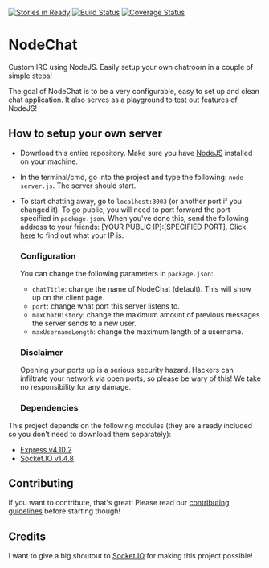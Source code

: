 [![Stories in Ready](https://badge.waffle.io/pietertolsma/NodeChat.png?label=ready&title=Ready)](https://waffle.io/pietertolsma/NodeChat)
[![Build Status](https://travis-ci.org/pietertolsma/NodeChat.svg?branch=master)](https://travis-ci.org/pietertolsma/NodeChat)
[![Coverage Status](https://coveralls.io/repos/github/pietertolsma/NodeChat/badge.svg)](https://coveralls.io/github/pietertolsma/NodeChat?branch=master)

# NodeChat
Custom IRC using NodeJS. Easily setup your own chatroom in a couple of simple steps!

The goal of NodeChat is to be a very configurable, easy to set up and clean chat application. It also serves as a playground to test out features of NodeJS!

## How to setup your own server
- Download this entire repository. Make sure you have [NodeJS](https://nodejs.org/en/) installed on your machine.
- In the terminal/cmd, go into the project and type the following:  `node server.js`. The server should start.
- To start chatting away, go to `localhost:3003` (or another port if you changed it). To go public, you will need to port forward the port specified in `package.json`. When you've done this, send the following address to your friends: [YOUR PUBLIC IP]:[SPECIFIED PORT]. Click [here](http://www.whatsmyip.org/) to find out what your IP is.

  ### Configuration

  You can change the following parameters in `package.json`:
  - `chatTitle`: change the name of NodeChat (default). This will show up on the client page.
  - `port`: change what port this server listens to.
  - `maxChatHistory`: change the maximum amount of previous messages the server sends to a new user.
  - `maxUsernameLength`: change the maximum length of a username.

  ### Disclaimer

  Opening your ports up is a serious security hazard. Hackers can infiltrate your network via open ports, so please be wary of this! We take no responsibility for any damage.

  ### Dependencies
This project depends on the following modules (they are already included so you don't need to download them separately):
  - [Express v4.10.2](https://expressjs.com/)
  - [Socket.IO v1.4.8](http://socket.io/)

## Contributing

If you want to contribute, that's great! Please read our [contributing guidelines](https://github.com/pietertolsma/NodeChat/blob/master/CONTRIBUTING.md) before starting though!

## Credits
I want to give a big shoutout to [Socket.IO](http://socket.io/) for making this project possible!
